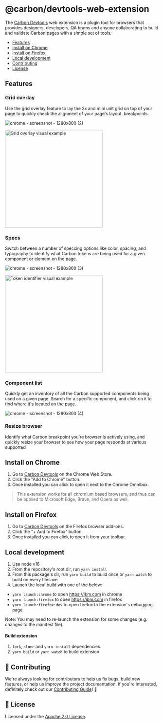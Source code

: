 # @carbon/devtools-web-extension

The [Carbon Devtools](http://ibm.biz/carbon-devtools) web extension is a plugin
tool for browsers that provides designers, developers, QA teams and anyone
collaborating to build and validate Carbon pages with a simple set of tools.

- [Features](#features)
- [Install on Chrome](#install-on-chrome)
- [Install on Firefox](#install-on-firefox)
- [Local development](#local-development)
- [Contributing](#-contributing)
- [License](#-license)

## Features

### Grid overlay

Use the grid overlay feature to lay the 2x and mini unit grid on top of your
page to quickly check the alignment of your page's layout. breakpoints.

![chrome - screenshot - 1280x800  (2)](https://user-images.githubusercontent.com/3793636/135755372-1682626a-cf4f-45f9-a709-860ee7dce417.png)

<a href="https://user-images.githubusercontent.com/3793636/135755378-d1b232bc-5894-457b-bc3f-2850934ed906.png" target="_blank"><img src="https://user-images.githubusercontent.com/3793636/135755378-d1b232bc-5894-457b-bc3f-2850934ed906.png" alt="Grid overlay visual example" width="320px" /></a>

### Specs

Switch between a number of speccing options like color, spacing, and typography
to identify what Carbon tokens are being used for a given component or element
on the page.

![chrome - screenshot - 1280x800  (3)](https://user-images.githubusercontent.com/3793636/135755431-36f3a2af-be58-464d-9c57-e8f3d70986fa.png)

<a href="https://user-images.githubusercontent.com/3793636/135755428-6e90d04c-2c63-45b7-8b97-4e978f0a03d4.png" target="_blank"><img src="https://user-images.githubusercontent.com/3793636/135755428-6e90d04c-2c63-45b7-8b97-4e978f0a03d4.png" alt="Token identifier visual example" width="320px" /></a>

### Component list

Quickly get an inventory of all the Carbon supported components being used on a
given page. Search for a specific component, and click on it to find where it's
located on the page.

![chrome - screenshot - 1280x800  (4)](https://user-images.githubusercontent.com/3793636/135755438-817709eb-3cc5-47c7-b45d-a4cb7e12cff2.png)

### Resize browser

Identify what Carbon breakpoint you're browser is actively using, and quickly
resize your browser to see how your page responds at various supported

## Install on Chrome

1. Go to [Carbon Devtools](http://ibm.biz/carbon-devtools-chrome) on the Chrome
   Web Store.
2. Click the "Add to Chrome" button.
3. Once installed you can click to open it next to the Chrome Omnibox.

> This extension works for all chromium based browsers, and thus can be applied
> to Microsoft Edge, Brave, and Opera as well.

## Install on Firefox

1. Go to
   [Carbon Devtools](https://addons.mozilla.org/en-US/firefox/addon/carbondevtools/?utm_source=addons.mozilla.org&utm_medium=referral&utm_content=search)
   on the Firefox browser add-ons.
2. Click the "+ Add to Firefox" button.
3. Once installed you can click to open it from your toolbar.

## Local development

1. Use node v16
2. From the repository's root dir, run `yarn install`
3. From this package's dir, run `yarn build` to build once or `yarn watch` to
   build on every filesave
4. Launch the local build with one of the below:

- `yarn launch:chrome` to open https://ibm.com in chrome
- `yarn launch:firefox` to open https://ibm.com in firefox
- `yarn launch:firefox:dev` to open firefox to the extension's debugging page.

Note: You may need to re-launch the extension for some changes (e.g. changes to
the manifest file).

#### Build extension

1. `fork`, `clone` and `yarn install` dependencies
2. `yarn build` or `yarn watch` to build extension

## 🙌 Contributing

We're always looking for contributors to help us fix bugs, build new features,
or help us improve the project documentation. If you're interested, definitely
check out our [Contributing Guide](/.github/CONTRIBUTING.md)! 👀

## 📝 License

Licensed under the [Apache 2.0 License](/LICENSE).
